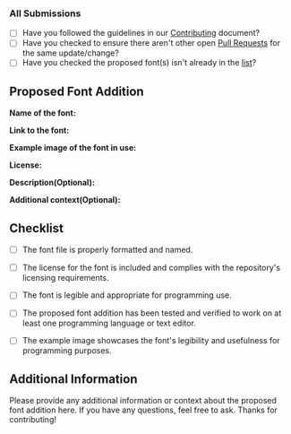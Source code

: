 <!-- Please read the contribution guidelines before submitting a pull request. -->
<!-- Thank you for your contribution! -->
### All Submissions 
* [ ] Have you followed the guidelines in our [Contributing](https://github.com/ProgrammingFonts/ProgrammingFonts/blob/master/contributing.md) document?
* [ ] Have you checked to ensure there aren't other open [Pull Requests](https://github.com/ProgrammingFonts/ProgrammingFonts/pulls) for the same update/change?
* [ ] Have you checked the proposed font(s) isn't already in the [list](https://github.com/ProgrammingFonts/ProgrammingFonts#the-following-fonts-are-here)?

## Proposed Font Addition

**Name of the font:** <!-- Please provide the name of the font here. -->

**Link to the font:** <!-- Please provide a link to the font here. -->

**Example image of the font in use:**  <!-- If you can, please provide an example image of the font in use. This helps us to verify the font's legibility and suitability for programming use. -->

**License:** <!-- Please provide the license of the font here. -->

**Description(Optional):** <!-- Please provide a short description of the font here. -->

**Additional context(Optional):**   <!-- Add any other context or screenshots about the feature request here. -->

## Checklist

- [ ] The font file is properly formatted and named.
- [ ] The license for the font is included and complies with the repository's licensing requirements.
- [ ] The font is legible and appropriate for programming use.
- [ ] The proposed font addition has been tested and verified to work on at least one programming language or text editor.
- [ ] The example image showcases the font's legibility and usefulness for programming purposes.


## Additional Information

Please provide any additional information or context about the proposed font addition here. If you have any questions, feel free to ask. Thanks for contributing!

